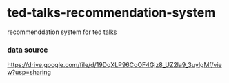# ted-talks-recommendation-system
recommenddation system for ted talks


### data source
https://drive.google.com/file/d/19DqXLP96CoOF4Gjz8_UZ2la9_3uylgMf/view?usp=sharing 
